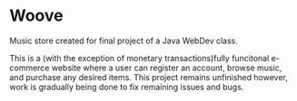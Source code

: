 Woove
=====

Music store created for final project of a Java WebDev class.

This is a (with the exception of monetary transactions)fully funcitonal e-commerce website where a user can register an account, browse music, and purchase any desired items.
This project remains unfinished however, work is gradually being done to fix remaining issues and bugs.
